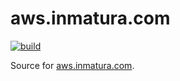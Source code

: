 # aws.inmatura.com

[![build](https://github.com/inmatura/aws.inmatura.com/workflows/deploy/badge.svg)](https://github.com/inmatura/aws.inmatura.com/actions/workflows/deploy.yml)

Source for [aws.inmatura.com](https://aws.inmatura.com).
